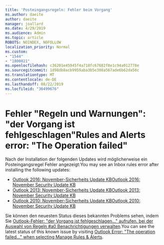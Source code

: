 ```yaml
---
title: 'Posteingangsregeln: Fehler beim Vorgang'
ms.author: daeite
author: daeite
manager: joallard
ms.date: 4/29/2019
ms.audience: Admin
ms.topic: article
ROBOTS: NOINDEX, NOFOLLOW
localization_priority: Normal
ms.custom:
- "1544"
- "1800021"
ms.openlocfilehash: c36201e45945f4a718fc67682f8e1c94a012778e
ms.sourcegitcommit: 1d98db8acb9959aba3b5e308a567ade6b62da56c
ms.translationtype: MT
ms.contentlocale: de-DE
ms.lasthandoff: 08/22/2019
ms.locfileid: "36499676"
---
```

# <a name="rules-and-alerts-error-the-operation-failed"></a><span data-ttu-id="4a6a3-102">Fehler "Regeln und Warnungen": "der Vorgang ist fehlgeschlagen"</span><span class="sxs-lookup"><span data-stu-id="4a6a3-102">Rules and Alerts error: "The Operation failed"</span></span>

<span data-ttu-id="4a6a3-103">Nach der Installation der folgenden Updates wird möglicherweise ein Posteingangsregel Fehler angezeigt:</span><span class="sxs-lookup"><span data-stu-id="4a6a3-103">You may see an Inbox rules error after installing the following updates:</span></span>

- [<span data-ttu-id="4a6a3-104">Outlook 2016: November-Sicherheits Update KB</span><span class="sxs-lookup"><span data-stu-id="4a6a3-104">Outlook 2016: November Security Update KB</span></span>](https://support.microsoft.com/help/4461506)
- [<span data-ttu-id="4a6a3-105">Outlook 2013: November-Sicherheits Update KB</span><span class="sxs-lookup"><span data-stu-id="4a6a3-105">Outlook 2013: November Security Update KB</span></span>](https://support.microsoft.com/help/4461486)
- [<span data-ttu-id="4a6a3-106">Outlook 2010: November-Sicherheits Update KB</span><span class="sxs-lookup"><span data-stu-id="4a6a3-106">Outlook 2010: November Security Update KB</span></span>](https://support.microsoft.com/help/4461585)

<span data-ttu-id="4a6a3-107">Sie können den neuesten Status dieses bekannten Problems sehen, indem Sie [Outlook-Fehler: "der Vorgang ist fehlgeschlagen..." aufrufen. bei der Auswahl von Regeln #a0 Benachrichtigungen verwalten](https://support.office.com/article/Outlook-Error-The-operation-failed-when-selecting-Manage-Rules-Alerts-64b6ff77-98c2-4564-9cbf-25bd8e17fb8b%20).</span><span class="sxs-lookup"><span data-stu-id="4a6a3-107">You can see the latest status of this known issue by visiting [Outlook Error: "The operation failed..." when selecting Manage Rules & Alerts](https://support.office.com/article/Outlook-Error-The-operation-failed-when-selecting-Manage-Rules-Alerts-64b6ff77-98c2-4564-9cbf-25bd8e17fb8b%20).</span></span>